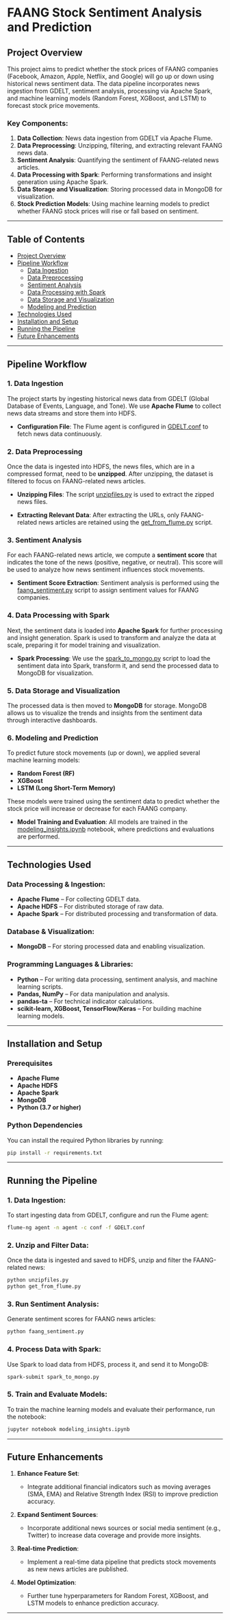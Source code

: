 
# **FAANG Stock Sentiment Analysis and Prediction**

## **Project Overview**

This project aims to predict whether the stock prices of FAANG companies (Facebook, Amazon, Apple, Netflix, and Google) will go up or down using historical news sentiment data. The data pipeline incorporates news ingestion from GDELT, sentiment analysis, processing via Apache Spark, and machine learning models (Random Forest, XGBoost, and LSTM) to forecast stock price movements.

### **Key Components:**

1. **Data Collection**: News data ingestion from GDELT via Apache Flume.
2. **Data Preprocessing**: Unzipping, filtering, and extracting relevant FAANG news data.
3. **Sentiment Analysis**: Quantifying the sentiment of FAANG-related news articles.
4. **Data Processing with Spark**: Performing transformations and insight generation using Apache Spark.
5. **Data Storage and Visualization**: Storing processed data in MongoDB for visualization.
6. **Stock Prediction Models**: Using machine learning models to predict whether FAANG stock prices will rise or fall based on sentiment.

---

## **Table of Contents**

- [Project Overview](#project-overview)
- [Pipeline Workflow](#pipeline-workflow)
  - [Data Ingestion](#data-ingestion)
  - [Data Preprocessing](#data-preprocessing)
  - [Sentiment Analysis](#sentiment-analysis)
  - [Data Processing with Spark](#data-processing-with-spark)
  - [Data Storage and Visualization](#data-storage-and-visualization)
  - [Modeling and Prediction](#modeling-and-prediction)
- [Technologies Used](#technologies-used)
- [Installation and Setup](#installation-and-setup)
- [Running the Pipeline](#running-the-pipeline)
- [Future Enhancements](#future-enhancements)

---

## **Pipeline Workflow**

### **1. Data Ingestion**

The project starts by ingesting historical news data from GDELT (Global Database of Events, Language, and Tone). We use **Apache Flume** to collect news data streams and store them into HDFS.

- **Configuration File**: The Flume agent is configured in [GDELT.conf](./GDELT.conf) to fetch news data continuously.

### **2. Data Preprocessing**

Once the data is ingested into HDFS, the news files, which are in a compressed format, need to be **unzipped**. After unzipping, the dataset is filtered to focus on FAANG-related news articles.

- **Unzipping Files**: The script [unzipfiles.py](./unzipfiles.py) is used to extract the zipped news files.
  
- **Extracting Relevant Data**: After extracting the URLs, only FAANG-related news articles are retained using the [get_from_flume.py](./get_from_flume.py) script.

### **3. Sentiment Analysis**

For each FAANG-related news article, we compute a **sentiment score** that indicates the tone of the news (positive, negative, or neutral). This score will be used to analyze how news sentiment influences stock movements.

- **Sentiment Score Extraction**: Sentiment analysis is performed using the [faang_sentiment.py](./faang_sentiment.py) script to assign sentiment values for FAANG companies.

### **4. Data Processing with Spark**

Next, the sentiment data is loaded into **Apache Spark** for further processing and insight generation. Spark is used to transform and analyze the data at scale, preparing it for model training and visualization.

- **Spark Processing**: We use the [spark_to_mongo.py](./spark_to_mongo.py) script to load the sentiment data into Spark, transform it, and send the processed data to MongoDB for visualization.

### **5. Data Storage and Visualization**

The processed data is then moved to **MongoDB** for storage. MongoDB allows us to visualize the trends and insights from the sentiment data through interactive dashboards.

### **6. Modeling and Prediction**

To predict future stock movements (up or down), we applied several machine learning models:
  
  - **Random Forest (RF)**
  - **XGBoost**
  - **LSTM (Long Short-Term Memory)**

These models were trained using the sentiment data to predict whether the stock price will increase or decrease for each FAANG company.

- **Model Training and Evaluation**: All models are trained in the [modeling_insights.ipynb](./modeling_insights.ipynb) notebook, where predictions and evaluations are performed.

---

## **Technologies Used**

### **Data Processing & Ingestion:**
- **Apache Flume** – For collecting GDELT data.
- **Apache HDFS** – For distributed storage of raw data.
- **Apache Spark** – For distributed processing and transformation of data.

### **Database & Visualization:**
- **MongoDB** – For storing processed data and enabling visualization.

### **Programming Languages & Libraries:**
- **Python** – For writing data processing, sentiment analysis, and machine learning scripts.
- **Pandas, NumPy** – For data manipulation and analysis.
- **pandas-ta** – For technical indicator calculations.
- **scikit-learn, XGBoost, TensorFlow/Keras** – For building machine learning models.

---

## **Installation and Setup**

### **Prerequisites**
- **Apache Flume**
- **Apache HDFS**
- **Apache Spark**
- **MongoDB**
- **Python (3.7 or higher)**

### **Python Dependencies**

You can install the required Python libraries by running:

```bash
pip install -r requirements.txt
```

---

## **Running the Pipeline**

### 1. **Data Ingestion**:

To start ingesting data from GDELT, configure and run the Flume agent:

```bash
flume-ng agent -n agent -c conf -f GDELT.conf
```

### 2. **Unzip and Filter Data**:

Once the data is ingested and saved to HDFS, unzip and filter the FAANG-related news:

```bash
python unzipfiles.py
python get_from_flume.py
```

### 3. **Run Sentiment Analysis**:

Generate sentiment scores for FAANG news articles:

```bash
python faang_sentiment.py
```

### 4. **Process Data with Spark**:

Use Spark to load data from HDFS, process it, and send it to MongoDB:

```bash
spark-submit spark_to_mongo.py
```

### 5. **Train and Evaluate Models**:

To train the machine learning models and evaluate their performance, run the notebook:

```bash
jupyter notebook modeling_insights.ipynb
```

---

## **Future Enhancements**

1. **Enhance Feature Set**:
   - Integrate additional financial indicators such as moving averages (SMA, EMA) and Relative Strength Index (RSI) to improve prediction accuracy.

2. **Expand Sentiment Sources**:
   - Incorporate additional news sources or social media sentiment (e.g., Twitter) to increase data coverage and provide more insights.

3. **Real-time Prediction**:
   - Implement a real-time data pipeline that predicts stock movements as new news articles are published.

4. **Model Optimization**:
   - Further tune hyperparameters for Random Forest, XGBoost, and LSTM models to enhance prediction accuracy.

---
